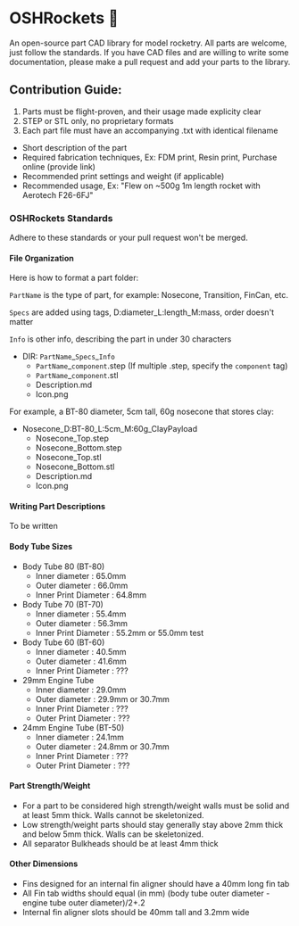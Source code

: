 # OSHRockets 🚀
An open-source part CAD library for model rocketry. All parts are welcome, just follow the standards.
If you have CAD files and are willing to write some documentation, please make a pull request and add your parts to the library. 

## Contribution Guide:
1. Parts must be flight-proven, and their usage made explicity clear
2. STEP or STL only, no proprietary formats
3. Each part file must have an accompanying .txt with identical filename
- Short description of the part
- Required fabrication techniques, Ex: FDM print, Resin print, Purchase online (provide link)
- Recommended print settings and weight (if applicable)
- Recommended usage, Ex: "Flew on ~500g 1m length rocket with Aerotech F26-6FJ"  

### OSHRockets Standards
Adhere to these standards or your pull request won't be merged.

#### File Organization
Here is how to format a part folder:

`PartName` is the type of part, for example: Nosecone, Transition, FinCan, etc.
 
`Specs` are added using tags, D:diameter\_L:length\_M:mass, order doesn't matter
 
`Info` is other info, describing the part in under 30 characters
 
 - DIR: `PartName`\_`Specs`\_`Info` 
   - `PartName`\_`component`.step (If multiple .step, specify the `component` tag)
   - `PartName`\_`component`.stl
   - Description.md
   - Icon.png

For example, a BT-80 diameter, 5cm tall, 60g nosecone that stores clay: 

 - Nosecone_D:BT-80\_L:5cm\_M:60g_ClayPayload
   - Nosecone_Top.step
   - Nosecone_Bottom.step
   - Nosecone_Top.stl
   - Nosecone_Bottom.stl
   - Description.md
   - Icon.png

#### Writing Part Descriptions
To be written
 
#### Body Tube Sizes
 - Body Tube 80 (BT-80)
   - Inner diameter : 65.0mm
   - Outer diameter : 66.0mm
   - Inner Print Diameter : 64.8mm
 - Body Tube 70 (BT-70)
   - Inner diameter : 55.4mm
   - Outer diameter : 56.3mm
   - Inner Print Diameter : 55.2mm or 55.0mm test
 - Body Tube 60 (BT-60)
   - Inner diameter : 40.5mm
   - Outer diameter : 41.6mm
   - Inner Print Diameter : ???
 - 29mm Engine Tube
   - Inner diameter : 29.0mm
   - Outer diameter : 29.9mm or 30.7mm
   - Inner Print Diameter : ???
   - Outer Print Diameter : ???
 - 24mm Engine Tube (BT-50)
   - Inner diameter : 24.1mm
   - Outer diameter : 24.8mm or 30.7mm
   - Inner Print Diameter : ???
   - Outer Print Diameter : ???  

#### Part Strength/Weight

 - For a part to be considered high strength/weight walls must be solid and at least 5mm thick. Walls cannot be skeletonized.
 - Low strength/weight parts should stay generally stay above 2mm thick and below 5mm thick. Walls can be skeletonized.
 - All separator Bulkheads should be at least 4mm thick

#### Other Dimensions
 - Fins designed for an internal fin aligner should have a 40mm long fin tab
 - All Fin tab widths should equal (in mm) (body tube outer diameter - engine tube outer diameter)/2+.2
 - Internal fin aligner slots should be 40mm tall and 3.2mm wide
